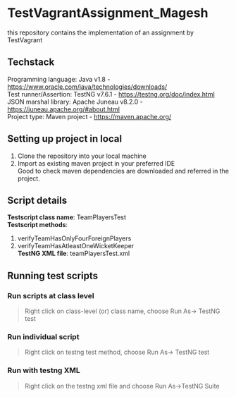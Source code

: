 # TestVagrantAssignment_Magesh
this repository contains the implementation of an assignment by TestVagrant

## Techstack
Programming language: Java v1.8 -  https://www.oracle.com/java/technologies/downloads/   <br />
Test runner/Assertion: TestNG v7.6.1 -  https://testng.org/doc/index.html   <br />
JSON marshal library: Apache Juneau v8.2.0 -  https://juneau.apache.org/#about.html   <br />
Project type: Maven project - https://maven.apache.org/   <br />

## Setting up project in local
1. Clone the repository into your local machine
2. Import as existing maven project in your preferred IDE <br />
Good to check maven dependencies are downloaded and referred in the project. <br />

## Script details
**Testscript class name**: TeamPlayersTest <br />
**Testscript methods**:   <br />
1. verifyTeamHasOnlyFourForeignPlayers      <br />
2.  verifyTeamHasAtleastOneWicketKeeper      <br />
**TestNG XML file**: teamPlayersTest.xml

## Running test scripts
### Run scripts at class level
> Right click on class-level (or) class name, choose Run As-> TestNG test

### Run individual script
> Right click on testng test method, choose Run As-> TestNG test      <br />

### Run with testng XML
> Right click on the testng xml file and choose Run As->TestNG Suite